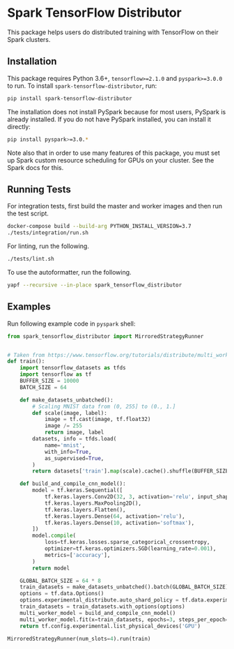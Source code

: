 # Spark TensorFlow Distributor

This package helps users do distributed training with TensorFlow on their Spark clusters.

## Installation

This package requires Python 3.6+, `tensorflow>=2.1.0` and `pyspark>=3.0.0` to run.
To install `spark-tensorflow-distributor`, run:

```bash
pip install spark-tensorflow-distributor
```

The installation does not install PySpark because for most users, PySpark is already installed.
If you do not have PySpark installed, you can install it directly:

```bash
pip install pyspark>=3.0.*
```

Note also that in order to use many features of this package, you must set up Spark custom
resource scheduling for GPUs on your cluster. See the Spark docs for this.

## Running Tests

For integration tests, first build the master and worker images and then run the test script.

```bash
docker-compose build --build-arg PYTHON_INSTALL_VERSION=3.7
./tests/integration/run.sh
```

For linting, run the following.

```bash
./tests/lint.sh
```

To use the autoformatter, run the following.

```bash
yapf --recursive --in-place spark_tensorflow_distributor
```

## Examples

Run following example code in `pyspark` shell:

```python
from spark_tensorflow_distributor import MirroredStrategyRunner


# Taken from https://www.tensorflow.org/tutorials/distribute/multi_worker_with_keras
def train():
    import tensorflow_datasets as tfds
    import tensorflow as tf
    BUFFER_SIZE = 10000
    BATCH_SIZE = 64

    def make_datasets_unbatched():
        # Scaling MNIST data from (0, 255] to (0., 1.]
        def scale(image, label):
            image = tf.cast(image, tf.float32)
            image /= 255
            return image, label
        datasets, info = tfds.load(
            name='mnist',
            with_info=True,
            as_supervised=True,
        )
        return datasets['train'].map(scale).cache().shuffle(BUFFER_SIZE)

    def build_and_compile_cnn_model():
        model = tf.keras.Sequential([
            tf.keras.layers.Conv2D(32, 3, activation='relu', input_shape=(28, 28, 1)),
            tf.keras.layers.MaxPooling2D(),
            tf.keras.layers.Flatten(),
            tf.keras.layers.Dense(64, activation='relu'),
            tf.keras.layers.Dense(10, activation='softmax'),
        ])
        model.compile(
            loss=tf.keras.losses.sparse_categorical_crossentropy,
            optimizer=tf.keras.optimizers.SGD(learning_rate=0.001),
            metrics=['accuracy'],
        )
        return model

    GLOBAL_BATCH_SIZE = 64 * 8
    train_datasets = make_datasets_unbatched().batch(GLOBAL_BATCH_SIZE).repeat()
    options = tf.data.Options()
    options.experimental_distribute.auto_shard_policy = tf.data.experimental.AutoShardPolicy.DATA
    train_datasets = train_datasets.with_options(options)
    multi_worker_model = build_and_compile_cnn_model()
    multi_worker_model.fit(x=train_datasets, epochs=3, steps_per_epoch=5)
    return tf.config.experimental.list_physical_devices('GPU')

MirroredStrategyRunner(num_slots=4).run(train)
```

